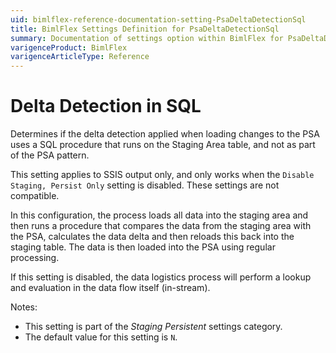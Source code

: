 ```yaml
---
uid: bimlflex-reference-documentation-setting-PsaDeltaDetectionSql
title: BimlFlex Settings Definition for PsaDeltaDetectionSql
summary: Documentation of settings option within BimlFlex for PsaDeltaDetectionSql
varigenceProduct: BimlFlex
varigenceArticleType: Reference
---
```


# Delta Detection in SQL

Determines if the delta detection applied when loading changes to the PSA uses a SQL procedure that runs on the Staging Area table, and not as part of the PSA pattern. 

This setting applies to SSIS output only, and only works when the `Disable Staging, Persist Only` setting is disabled. These settings are not compatible.

In this configuration, the process loads all data into the staging area and then runs a procedure that compares the data from the staging area with the PSA, calculates the data delta and then reloads this back into the staging table. The data is then loaded into the PSA using regular processing.

If this setting is disabled, the data logistics process will perform a lookup and evaluation in the data flow itself (in-stream).

Notes:

* This setting is part of the *Staging Persistent* settings category.
* The default value for this setting is `N`.
